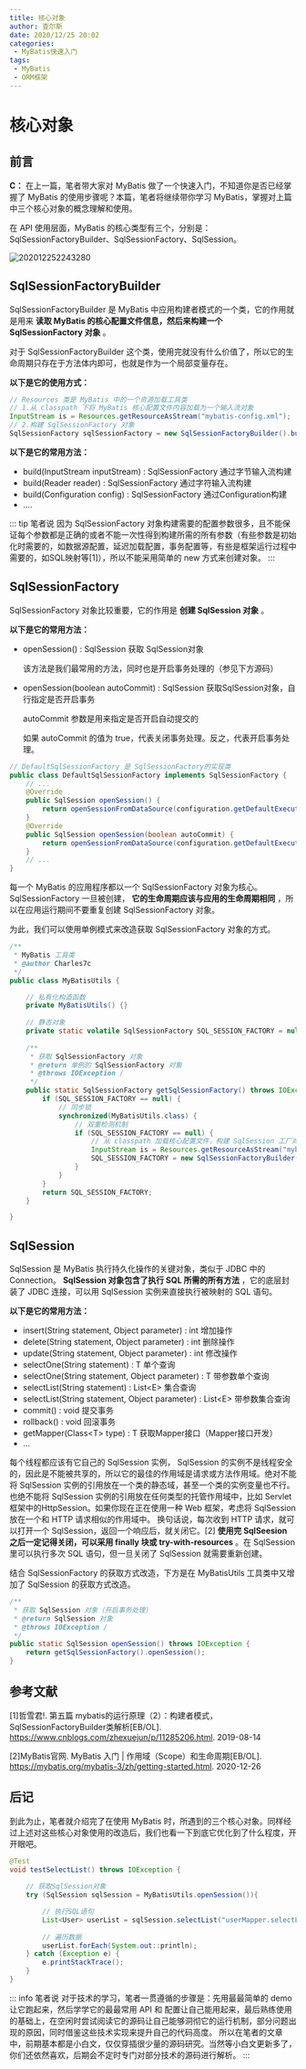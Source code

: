 ```yaml
---
title: 核心对象
author: 查尔斯
date: 2020/12/25 20:02
categories:
 - MyBatis快速入门
tags:
 - MyBatis
 - ORM框架
---
```


# 核心对象

## 前言

**C：** 在上一篇，笔者带大家对 MyBatis 做了一个快速入门，不知道你是否已经掌握了 MyBatis 的使用步骤呢？本篇，笔者将继续带你学习 MyBatis，掌握对上篇中三个核心对象的概念理解和使用。

在 API 使用层面，MyBatis 的核心类型有三个，分别是：SqlSessionFactoryBuilder、SqlSessionFactory、SqlSession。

![202012252243280](../../../public/img/2020/12/25/202012252243280.png)

## SqlSessionFactoryBuilder

SqlSessionFactoryBuilder 是 MyBatis 中应用构建者模式的一个类，它的作用就是用来 **读取 MyBatis 的核心配置文件信息，然后来构建一个 SqlSessionFactory 对象** 。

对于 SqlSessionFactoryBuilder 这个类，使用完就没有什么价值了，所以它的生命周期只存在于方法体内即可，也就是作为一个局部变量存在。

**以下是它的使用方式：** 

```java
// Resources 类是 MyBatis 中的一个资源加载工具类
// 1.从 classpath 下将 MyBatis 核心配置文件内容加载为一个输入流对象
InputStream is = Resources.getResourceAsStream("mybatis-config.xml"); 　　
// 2.构建 SqlSessionFactory 对象
SqlSessionFactory sqlSessionFactory = new SqlSessionFactoryBuilder().build(is);
```

**以下是它的常用方法：** 

- build(InputStream inputStream) : SqlSessionFactory 通过字节输入流构建
- build(Reader reader) : SqlSessionFactory  通过字符输入流构建
- build(Configuration config) : SqlSessionFactory  通过Configuration构建
- ....

::: tip 笔者说
因为 SqlSessionFactory 对象构建需要的配置参数很多，且不能保证每个参数都是正确的或者不能一次性得到构建所需的所有参数（有些参数是初始化时需要的，如数据源配置，延迟加载配置，事务配置等，有些是框架运行过程中需要的，如SQL映射等[1]），所以不能采用简单的 new 方式来创建对象。
:::

## SqlSessionFactory

SqlSessionFactory 对象比较重要，它的作用是 **创建 SqlSession 对象** 。

**以下是它的常用方法：** 

- openSession() : SqlSession  获取 SqlSession对象

  该方法是我们最常用的方法，同时也是开启事务处理的（参见下方源码）

- openSession(boolean autoCommit) : SqlSession 获取SqlSession对象，自行指定是否开启事务

  autoCommit 参数是用来指定是否开启自动提交的

  如果 autoCommit 的值为 true，代表关闭事务处理。反之，代表开启事务处理。

```java
// DefaultSqlSessionFactory 是 SqlSessionFactory的实现类
public class DefaultSqlSessionFactory implements SqlSessionFactory {
    // ...
    @Override
    public SqlSession openSession() {
        return openSessionFromDataSource(configuration.getDefaultExecutorType(), null, false);
    }
    @Override
    public SqlSession openSession(boolean autoCommit) {
        return openSessionFromDataSource(configuration.getDefaultExecutorType(), null, autoCommit);
    }
    // ...
}
```

每一个 MyBatis 的应用程序都以一个 SqlSessionFactory 对象为核心。SqlSessionFactory 一旦被创建， **它的生命周期应该与应用的生命周期相同** ，所以在应用运行期间不要重复创建 SqlSessionFactory 对象。

为此，我们可以使用单例模式来改造获取 SqlSessionFactory 对象的方式。

```java
/**
 * MyBatis 工具类
 * @author Charles7c
 */
public class MyBatisUtils {

    // 私有化构造函数
    private MyBatisUtils() {}
	
    // 静态对象
    private static volatile SqlSessionFactory SQL_SESSION_FACTORY = null;
	
    /**
     * 获取 SqlSessionFactory 对象
     * @return 单例的 SqlSessionFactory 对象
     * @throws IOException /
     */
    public static SqlSessionFactory getSqlSessionFactory() throws IOException {
        if (SQL_SESSION_FACTORY == null) {
            // 同步锁
            synchronized(MyBatisUtils.class) {
                // 双重检测机制
                if (SQL_SESSION_FACTORY == null) {
                    // 从 classpath 加载核心配置文件，构建 SqlSession 工厂对象
                    InputStream is = Resources.getResourceAsStream("mybatis-config.xml");
                    SQL_SESSION_FACTORY = new SqlSessionFactoryBuilder().build(is);
                }
            }
        }
        return SQL_SESSION_FACTORY;
    }

}
```

## SqlSession

SqlSession 是 MyBatis 执行持久化操作的关键对象，类似于 JDBC 中的 Connection。 **SqlSession 对象包含了执行 SQL 所需的所有方法** ，它的底层封装了 JDBC 连接，可以用 SqlSession 实例来直接执行被映射的 SQL 语句。

**以下是它的常用方法：** 

- insert(String statement, Object parameter) : int 增加操作
- delete(String statement, Object parameter) : int 删除操作
- update(String statement, Object parameter) : int 修改操作
- selectOne(String statement) : T 单个查询
- selectOne(String statement, Object parameter) : T 带参数单个查询
- selectList(String statement) : List\<E> 集合查询
- selectList(String statement, Object parameter) : List\<E> 带参数集合查询
- commit() : void 提交事务
- rollback() : void 回滚事务
- getMapper(Class\<T> type) : T 获取Mapper接口（Mapper接口开发）
- ...

每个线程都应该有它自己的 SqlSession 实例， SqlSession 的实例不是线程安全的，因此是不能被共享的，所以它的最佳的作用域是请求或方法作用域。绝对不能将 SqlSession 实例的引用放在一个类的静态域，甚至一个类的实例变量也不行。也绝不能将 SqlSession 实例的引用放在任何类型的托管作用域中，比如 Servlet 框架中的HttpSession。如果你现在正在使用一种 Web 框架，考虑将 SqlSession 放在一个和 HTTP 请求相似的作用域中。          换句话说，每次收到 HTTP 请求，就可以打开一个 SqlSession，返回一个响应后，就关闭它。[2]  **使用完 SqlSeesion 之后一定记得关闭，可以采用 finally 块或 try-with-resources** 。在 SqlSession 里可以执行多次 SQL 语句，但一旦关闭了 SqlSession 就需要重新创建。

结合 SqlSessionFactory 的获取方式改造，下方是在 MyBatisUtils 工具类中又增加了 SqlSession 的获取方式改造。

```java
/**
 * 获取 SqlSession 对象（开启事务处理）
 * @return SqlSession 对象
 * @throws IOException /
 */
public static SqlSession openSession() throws IOException {
    return getSqlSessionFactory().openSession();
}
```

## 参考文献

[1]哲雪君!. 第五篇 mybatis的运行原理（2）：构建者模式， SqlSessionFactoryBuilder类解析[EB/OL]. https://www.cnblogs.com/zhexuejun/p/11285206.html. 2019-08-14

[2]MyBatis官网. MyBatis 入门 | 作用域（Scope）和生命周期[EB/OL]. https://mybatis.org/mybatis-3/zh/getting-started.html. 2020-12-26

## 后记

到此为止，笔者就介绍完了在使用 MyBatis 时，所遇到的三个核心对象。同样经过上述对这些核心对象使用的改造后，我们也看一下到底它优化到了什么程度，开开眼吧。

```java
@Test
void testSelectList() throws IOException {
	
    // 获取SqlSession对象
    try (SqlSession sqlSession = MyBatisUtils.openSession()){

        // 执行SQL语句
        List<User> userList = sqlSession.selectList("userMapper.selectList");
		
        // 遍历数据
        userList.forEach(System.out::println);
    } catch (Exception e) {
        e.printStackTrace();
    }
}
```

::: info 笔者说
对于技术的学习，笔者一贯遵循的步骤是：先用最最简单的 demo 让它跑起来，然后学学它的最最常用 API 和 配置让自己能用起来，最后熟练使用的基础上，在空闲时尝试阅读它的源码让自己能够洞彻它的运行机制，部分问题出现的原因，同时借鉴这些技术实现来提升自己的代码高度。
所以在笔者的文章中，前期基本都是小白文，仅仅穿插很少量的源码研究。当然等小白文更新多了，你们还依然喜欢，后期会不定时专门对部分技术的源码进行解析。
:::
